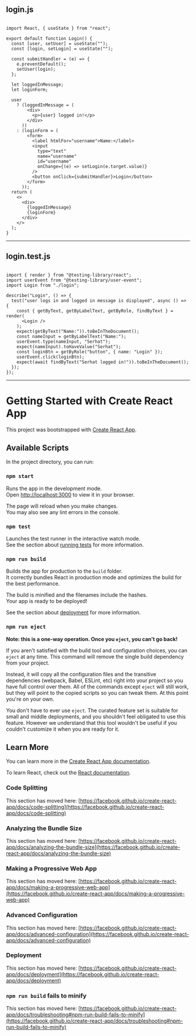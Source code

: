 <h2>login.js</h2>

```

import React, { useState } from "react";

export default function Login() {
  const [user, setUser] = useState("");
  const [login, setLogin] = useState("");

  const submitHandler = (e) => {
    e.preventDefault();
    setUser(login);
  };

  let loggedInMessage;
  let loginForm;

  user
    ? (loggedInMessage = (
        <div>
          <p>{user} logged in!</p>
        </div>
      ))
    : (loginForm = (
        <form>
          <label htmlFor="username">Name:</label>
          <input
            type="text"
            name="username"
            id="username"
            onChange={(e) => setLogin(e.target.value)}
          />
          <button onClick={submitHandler}>Login</button>
        </form>
      ));
  return (
    <>
      <div>
        {loggedInMessage}
        {loginForm}
      </div>
    </>
  );
}

```

<hr>
<h2>login.test.js</h2>

```

import { render } from "@testing-library/react";
import userEvent from "@testing-library/user-event";
import Login from "./login";

describe("Login", () => {
  test("user logs in and logged in message is displayed", async () => {
    const { getByText, getByLabelText, getByRole, findByText } = render(
      <Login />
    );
    expect(getByText("Name:")).toBeInTheDocument();
    const nameInput = getByLabelText("Name:");
    userEvent.type(nameInput, "Serhat");
    expect(nameInput).toHaveValue("Serhat");
    const loginBtn = getByRole("button", { name: "Login" });
    userEvent.click(loginBtn);
    expect(await findByText("Serhat logged in!")).toBeInTheDocument();
  });
});

```

<hr>

# Getting Started with Create React App

This project was bootstrapped with [Create React App](https://github.com/facebook/create-react-app).

## Available Scripts

In the project directory, you can run:

### `npm start`

Runs the app in the development mode.\
Open [http://localhost:3000](http://localhost:3000) to view it in your browser.

The page will reload when you make changes.\
You may also see any lint errors in the console.

### `npm test`

Launches the test runner in the interactive watch mode.\
See the section about [running tests](https://facebook.github.io/create-react-app/docs/running-tests) for more information.

### `npm run build`

Builds the app for production to the `build` folder.\
It correctly bundles React in production mode and optimizes the build for the best performance.

The build is minified and the filenames include the hashes.\
Your app is ready to be deployed!

See the section about [deployment](https://facebook.github.io/create-react-app/docs/deployment) for more information.

### `npm run eject`

**Note: this is a one-way operation. Once you `eject`, you can't go back!**

If you aren't satisfied with the build tool and configuration choices, you can `eject` at any time. This command will remove the single build dependency from your project.

Instead, it will copy all the configuration files and the transitive dependencies (webpack, Babel, ESLint, etc) right into your project so you have full control over them. All of the commands except `eject` will still work, but they will point to the copied scripts so you can tweak them. At this point you're on your own.

You don't have to ever use `eject`. The curated feature set is suitable for small and middle deployments, and you shouldn't feel obligated to use this feature. However we understand that this tool wouldn't be useful if you couldn't customize it when you are ready for it.

## Learn More

You can learn more in the [Create React App documentation](https://facebook.github.io/create-react-app/docs/getting-started).

To learn React, check out the [React documentation](https://reactjs.org/).

### Code Splitting

This section has moved here: [https://facebook.github.io/create-react-app/docs/code-splitting](https://facebook.github.io/create-react-app/docs/code-splitting)

### Analyzing the Bundle Size

This section has moved here: [https://facebook.github.io/create-react-app/docs/analyzing-the-bundle-size](https://facebook.github.io/create-react-app/docs/analyzing-the-bundle-size)

### Making a Progressive Web App

This section has moved here: [https://facebook.github.io/create-react-app/docs/making-a-progressive-web-app](https://facebook.github.io/create-react-app/docs/making-a-progressive-web-app)

### Advanced Configuration

This section has moved here: [https://facebook.github.io/create-react-app/docs/advanced-configuration](https://facebook.github.io/create-react-app/docs/advanced-configuration)

### Deployment

This section has moved here: [https://facebook.github.io/create-react-app/docs/deployment](https://facebook.github.io/create-react-app/docs/deployment)

### `npm run build` fails to minify

This section has moved here: [https://facebook.github.io/create-react-app/docs/troubleshooting#npm-run-build-fails-to-minify](https://facebook.github.io/create-react-app/docs/troubleshooting#npm-run-build-fails-to-minify)
